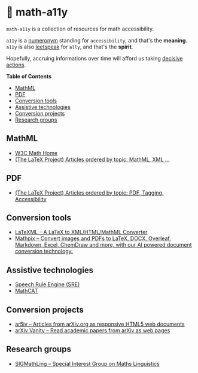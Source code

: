 # 🤝 math-a11y <!-- omit in toc -->

`math-a11y` is a collection of resources for math accessibility.

`a11y` is a [numeronym][numeronym-url] standing for `accessibility`, and that's the **meaning**.<br>
`a11y` is also [leetspeak][leet-url] for `ally`, and that's the **spirit**.

[numeronym-url]: https://en.wikipedia.org/wiki/Numeronym
[leet-url]: https://en.wikipedia.org/wiki/Leet

Hopefully, accruing informations over time will afford us taking [decisive actions][original-thread-url].

[original-thread-url]: https://twitter.com/jonmsterling/status/1487489630526218242?s=20&t=_qmf9sdPried0F8lWuBH6A

<!-- NOTE: this TOC is autogenerated on file save by VSCode extension "Markdown All in One" -->
**Table of Contents**
- [MathML](#mathml)
- [PDF](#pdf)
- [Conversion tools](#conversion-tools)
- [Assistive technologies](#assistive-technologies)
- [Conversion projects](#conversion-projects)
- [Research groups](#research-groups)

## MathML

* [W3C Math Home](https://www.w3.org/Math/)
* [(The LaTeX Project) Articles ordered by topic: MathML, XML ...](https://www.latex-project.org/publications/indexbytopic/mathml/)

## PDF

* [(The LaTeX Project) Articles ordered by topic: PDF, Tagging, Accessibility](https://www.latex-project.org/publications/indexbytopic/pdf/)

## Conversion tools

* [LaTeXML – A LaTeX to XML/HTML/MathML Converter](https://math.nist.gov/~BMiller/LaTeXML/)
* [Mathpix – Convert images and PDFs to LaTeX, DOCX, Overleaf, Markdown, Excel, ChemDraw and more, with our AI powered document conversion technology.](https://mathpix.com/)

## Assistive technologies

* [Speech Rule Engine (SRE)](https://speechruleengine.org/)
* [MathCAT](https://nsoiffer.github.io/MathCAT/)

## Conversion projects

* [ar5iv – Articles from arXiv.org as responsive HTML5 web documents](https://ar5iv.org/)
* [arXiv Vanity – Read academic papers from arXiv as web pages](https://www.arxiv-vanity.com/)

## Research groups

* [SIGMathLing – Special Interest Group on Maths Linguistics](https://sigmathling.kwarc.info/)

